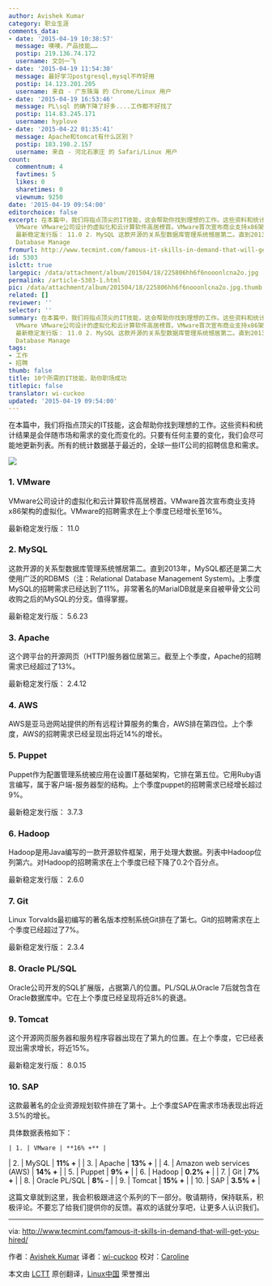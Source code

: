```yaml
---
author: Avishek Kumar
category: 职业生涯
comments_data:
- date: '2015-04-19 10:38:57'
  message: 噢噢，产品技能……
  postip: 219.136.74.172
  username: 文剑一飞
- date: '2015-04-19 11:54:30'
  message: 最好学习postgresql,mysql不咋好用
  postip: 14.123.201.205
  username: 来自 - 广东珠海 的 Chrome/Linux 用户
- date: '2015-04-19 16:53:46'
  message: PL\sql 的确下降了好多....工作都不好找了
  postip: 114.83.245.171
  username: hyplove
- date: '2015-04-22 01:35:41'
  message: Apache和tomcat有什么区别？
  postip: 183.198.2.157
  username: 来自 - 河北石家庄 的 Safari/Linux 用户
count:
  commentnum: 4
  favtimes: 5
  likes: 0
  sharetimes: 0
  viewnum: 9250
date: '2015-04-19 09:54:00'
editorchoice: false
excerpt: 在本篇中，我们将指点顶尖的IT技能，这会帮助你找到理想的工作。这些资料和统计结果是会伴随市场和需求的变化而变化的。只要有任何主要的变化，我们会尽可能地更新列表。所有的统计数据基于最近的，全球一些IT公司的招聘信息和需求。  1.
  VMware VMware公司设计的虚拟化和云计算软件高居榜首。VMware首次宣布商业支持x86架构的虚拟化。VMware的招聘需求在上个季度已经增长至16%。
  最新稳定发行版： 11.0 2. MySQL 这款开源的关系型数据库管理系统憾居第二。直到2013年，MySQL都还是第二大使用广泛的RDBMS（注：Relational
  Database Manage
fromurl: http://www.tecmint.com/famous-it-skills-in-demand-that-will-get-you-hired/
id: 5303
islctt: true
largepic: /data/attachment/album/201504/18/225806hh6f6nooonlcna2o.jpg
permalink: /article-5303-1.html
pic: /data/attachment/album/201504/18/225806hh6f6nooonlcna2o.jpg.thumb.jpg
related: []
reviewer: ''
selector: ''
summary: 在本篇中，我们将指点顶尖的IT技能，这会帮助你找到理想的工作。这些资料和统计结果是会伴随市场和需求的变化而变化的。只要有任何主要的变化，我们会尽可能地更新列表。所有的统计数据基于最近的，全球一些IT公司的招聘信息和需求。  1.
  VMware VMware公司设计的虚拟化和云计算软件高居榜首。VMware首次宣布商业支持x86架构的虚拟化。VMware的招聘需求在上个季度已经增长至16%。
  最新稳定发行版： 11.0 2. MySQL 这款开源的关系型数据库管理系统憾居第二。直到2013年，MySQL都还是第二大使用广泛的RDBMS（注：Relational
  Database Manage
tags:
- 工作
- 招聘
thumb: false
title: 10个所需的IT技能，助你职场成功
titlepic: false
translator: wi-cuckoo
updated: '2015-04-19 09:54:00'
---
```


在本篇中，我们将指点顶尖的IT技能，这会帮助你找到理想的工作。这些资料和统计结果是会伴随市场和需求的变化而变化的。只要有任何主要的变化，我们会尽可能地更新列表。所有的统计数据基于最近的，全球一些IT公司的招聘信息和需求。


![](/data/attachment/album/201504/18/225806hh6f6nooonlcna2o.jpg)


### 1. VMware


VMware公司设计的虚拟化和云计算软件高居榜首。VMware首次宣布商业支持x86架构的虚拟化。VMware的招聘需求在上个季度已经增长至16%。


最新稳定发行版： 11.0


### 2. MySQL


这款开源的关系型数据库管理系统憾居第二。直到2013年，MySQL都还是第二大使用广泛的RDBMS（注：Relational Database Management System)。上季度MySQL的招聘需求已经达到了11%。非常著名的MarialDB就是来自被甲骨文公司收购之后的MySQL的分支。值得掌握。


最新稳定发行版： 5.6.23


### 3. Apache


这个跨平台的开源网页（HTTP)服务器位居第三。截至上个季度，Apache的招聘需求已经超过了13%。


最新稳定发行版： 2.4.12


### 4. AWS


AWS是亚马逊网站提供的所有远程计算服务的集合，AWS排在第四位。上个季度，AWS的招聘需求已经呈现出将近14%的增长。


### 5. Puppet


Puppet作为配置管理系统被应用在设置IT基础架构，它排在第五位。它用Ruby语言编写，属于客户端-服务器型的结构。上个季度puppet的招聘需求已经增长超过9%。


最新稳定发行版： 3.7.3


### 6. Hadoop


Hadoop是用Java编写的一款开源软件框架，用于处理大数据。列表中Hadoop位列第六。对Hadoop的招聘需求在上个季度已经下降了0.2个百分点。


最新稳定发行版： 2.6.0


### 7. Git


Linux Torvalds最初编写的著名版本控制系统Git排在了第七。Git的招聘需求在上个季度已经超过了7%。


最新稳定发行版： 2.3.4


### 8. Oracle PL/SQL


Oracle公司开发的SQL扩展版，占据第八的位置。PL/SQL从Oracle 7后就包含在Oracle数据库中。它在上个季度已经呈现将近8%的衰退。


### 9. Tomcat


这个开源网页服务器和服务程序容器出现在了第九的位置。在上个季度，它已经表现出需求增长，将近15%。


最新稳定发行版： 8.0.15


### 10. SAP


这款最著名的企业资源规划软件排在了第十。上个季度SAP在需求市场表现出将近3.5%的增长。


具体数据表格如下：




    | 1. | VMware | **16% +** |
| 2. | MySQL | **11% +** |
| 3. | Apache | **13% +** |
| 4. | Amazon web services (AWS) | **14% +** |
| 5. | Puppet | **9% +** |
| 6. | Hadoop | **0.2% +** |
| 7. | Git | **7% +** |
| 8. | Oracle PL/SQL | **8% -** |
| 9. | Tomcat | **15% +** |
| 10. | SAP | **3.5% +** |


这篇文章就到这里，我会积极跟进这个系列的下一部分。敬请期待，保持联系，积极评论。不要忘了给我们提供你的反馈。喜欢的话就分享吧，让更多人认识我们。




---


via: <http://www.tecmint.com/famous-it-skills-in-demand-that-will-get-you-hired/>


作者：[Avishek Kumar](http://www.tecmint.com/author/avishek/) 译者：[wi-cuckoo](https://github.com/wi-cuckoo) 校对：[Caroline](https://github.com/carolinewuyan)


本文由 [LCTT](https://github.com/LCTT/TranslateProject) 原创翻译，[Linux中国](http://linux.cn/) 荣誉推出